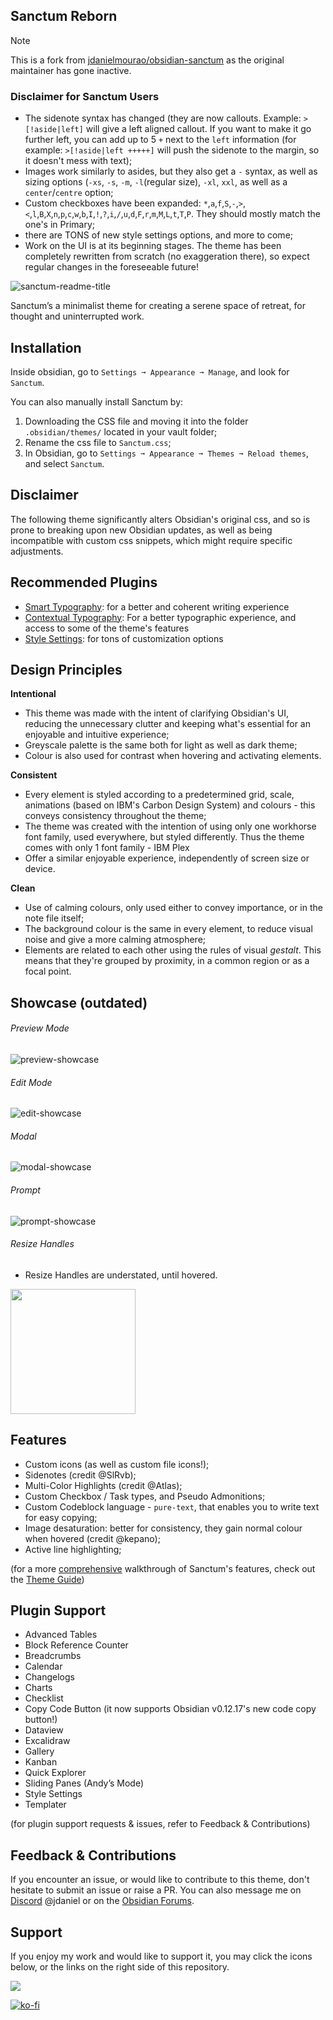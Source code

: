 ## Sanctum Reborn

> [!NOTE]  
> This is a fork from [jdanielmourao/obsidian-sanctum](https://github.com/jdanielmourao/obsidian-sanctum) as the original maintainer has gone inactive.

### Disclaimer for Sanctum Users

- The sidenote syntax has changed (they are now callouts. Example: `>[!aside|left]` will give a left aligned callout. If you want to make it go further left, you can add up to 5 `+` next to the `left` information (for example: `>[!aside|left +++++]` will push the sidenote to the margin, so it doesn't mess with text);
- Images work similarly to asides, but they also get a `-` syntax, as well as sizing options (`-xs`, `-s`, `-m`, `-l`(regular size), `-xl`, `xxl`, as well as a `center`/`centre` option;
- Custom checkboxes have been expanded: `*`,`a`,`f`,`S`,`-`,`>`,`<`,`l`,`B`,`X`,`n`,`p`,`c`,`w`,`b`,`I`,`!`,`?`,`i`,`/`,`u`,`d`,`F`,`r`,`m`,`M`,`L`,`t`,`T`,`P`. They should mostly match the one's in Primary;
- there are TONS of new style settings options, and more to come;
- Work on the UI is at its beginning stages. The theme has been completely rewritten from scratch (no exaggeration there), so expect regular changes in the foreseeable future!

![sanctum-readme-title](https://user-images.githubusercontent.com/91087143/136701698-2464f5d0-30d5-4ee5-9261-4cca96448192.png)

Sanctum’s a minimalist theme for creating a serene space of retreat, for thought and uninterrupted work.

## Installation

Inside obsidian, go to `Settings ➞ Appearance ➞ Manage`, and look for `Sanctum`.

You can also manually install Sanctum by:

1. Downloading the CSS file and moving it into the folder `.obsidian/themes/` located in your vault folder;
2. Rename the css file to `Sanctum.css`;
3. In Obsidian, go to `Settings ➞ Appearance ➞ Themes ➞ Reload themes`, and select `Sanctum`.

## Disclaimer

The following theme significantly alters Obsidian's original css, and so is prone to breaking upon new Obsidian updates, as well as being incompatible with custom css snippets, which might require specific adjustments.

## Recommended Plugins

- [Smart Typography](https://github.com/mgmeyers/obsidian-smart-typography): for a better and coherent writing experience
- [Contextual Typography](https://github.com/mgmeyers/obsidian-contextual-typography): For a better typographic experience, and access to some of the theme's features
- [Style Settings](https://github.com/mgmeyers/obsidian-style-settings): for tons of customization options

## Design Principles

**Intentional**

- This theme was made with the intent of clarifying Obsidian's UI, reducing the unnecessary clutter and keeping what's essential for an enjoyable and intuitive experience;
- Greyscale palette is the same both for light as well as dark theme;
- Colour is also used for contrast when hovering and activating elements.

**Consistent**

- Every element is styled according to a predetermined grid, scale, animations (based on IBM's Carbon Design System) and colours - this conveys consistency throughout the theme;
- The theme was created with the intention of using only one workhorse font family, used everywhere, but styled differently. Thus the theme comes with only 1 font family - IBM Plex
- Offer a similar enjoyable experience, independently of screen size or device.

**Clean**

- Use of calming colours, only used either to convey importance, or in the note file itself;
- The background colour is the same in every element, to reduce visual noise and give a more calming atmosphere;
- Elements are related to each other using the rules of visual _gestalt_. This means that they're grouped by proximity, in a common region or as a focal point.

## Showcase (outdated)

###### Preview Mode

![preview-showcase](https://user-images.githubusercontent.com/91087143/136707215-fb674834-e1e0-4665-b8ba-089c869a74cc.jpg)

###### Edit Mode

![edit-showcase](https://user-images.githubusercontent.com/91087143/136707216-e0957565-bfe9-49f6-bb32-16eb775d6c74.jpg)

###### Modal

![modal-showcase](https://user-images.githubusercontent.com/91087143/136707218-32acaa9e-4b30-46ec-b3f9-73ce2d22e301.jpg)

###### Prompt

![prompt-showcase](https://user-images.githubusercontent.com/91087143/136707222-cc2ee9cf-adc9-4bab-a06f-f927d964eb57.jpg)

###### Resize Handles

- Resize Handles are understated, until hovered.

<img src="https://user-images.githubusercontent.com/91087143/136707350-c28ca674-fd4b-42e3-acf4-fa71a380ebf9.gif" width="200" />

## Features

- Custom icons (as well as custom file icons!);
- Sidenotes (credit @SlRvb);
- Multi-Color Highlights (credit @Atlas);
- Custom Checkbox / Task types, and Pseudo Admonitions;
- Custom Codeblock language - `pure-text`, that enables you to write text for easy copying;
- Image desaturation: better for consistency, they gain normal colour when hovered (credit @kepano);
- Active line highlighting;

(for a more <u>comprehensive</u> walkthrough of Sanctum's features, check out the [Theme Guide](documentation/Theme_Guide.md))

## Plugin Support

- Advanced Tables
- Block Reference Counter
- Breadcrumbs
- Calendar
- Changelogs
- Charts
- Checklist
- Copy Code Button (it now supports Obsidian v0.12.17's new code copy button!)
- Dataview
- Excalidraw
- Gallery
- Kanban
- Quick Explorer
- Sliding Panes (Andy’s Mode)
- Style Settings
- Templater

(for plugin support requests & issues, refer to Feedback & Contributions)

## Feedback & Contributions

If you encounter an issue, or would like to contribute to this theme, don't hesitate to submit an issue or raise a PR. You can also message me on [Discord](https://discord.com/invite/veuWUTm) @jdaniel or on the [Obsidian Forums](https://forum.obsidian.md/u/jdanielmourao/summary).

## Support

If you enjoy my work and would like to support it, you may click the icons below, or the links on the right side of this repository.

<a href="https://paypal.me/jdanielmourao"><img src="assets/PayPal.svg"></a>

[![ko-fi](https://ko-fi.com/img/githubbutton_sm.svg)](https://ko-fi.com/X8X56R5Q1)
